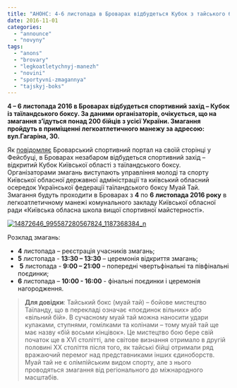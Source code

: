 ```yaml
---
title: "АНОНС: 4-6 листопада в Броварах відбудеться Кубок з тайського боксу"
date: 2016-11-01
categories: 
  - "announce"
  - "novyny"
tags: 
  - "anons"
  - "brovary"
  - "legkoatletychnyj-manezh"
  - "novini"
  - "sportyvni-zmagannya"
  - "tajskyj-boks"
---
```


**4 – 6 листопада 2016 в Броварах відбудеться спортивний захід – Кубок із таїландського боксу. За даними організаторів, очікується, що на змагання з’їдуться понад 200 бійців з усієї України. Змагання пройдуть в приміщенні легкоатлетичного манежу за адресою: вул.Гагаріна, 30.**

Як [повідомляє](http://www.brovsport.kiev.ua/kalendar-podiy/vidkritii-kubok-kiyivskoyi-oblasti-z-tayilandskogo-boksu-legkoatletichnii-manezh) Броварський спортивний портал на своїй сторінці у Фейсбуці, в Броварах незабаром відбудеться спортивний захід – відкритий Кубок Київської області з таїландського боксу. Організаторами змагань виступають управління молоді та спорту Київської обласної державної адміністрації та київський обласний осередок Української федерації таїландського боксу Муай Тай. Змагання будуть проходити в Броварах з **4** по **6** **листопада 2016 року** в легкоатлетичному манежі комунального закладу Київської обласної ради «Київська обласна школа вищої спортивної майстерності».

[![14872646_995587280567824_1187368384_n](https://mpz.brovary.org/wp-content/uploads/2016/11/14872646_995587280567824_1187368384_n.jpg)](https://mpz.brovary.org/wp-content/uploads/2016/11/14872646_995587280567824_1187368384_n.jpg)

Розклад змагань:

- **4** листопада – реєстрація учасників змагань;
- **5** листопада - **13:30 – 13:30** – церемонія відкриття змагань;
-  **5** листопада - **9:00 – 21:00** – попередні чвертьфінальні та півфінальні поєдинки;
- **6** листопада – **10:00 - 16:00** - фінальні поєдинки і церемонія нагородження.

> **Для довідки**: Тайський бокс (муай тай) – бойове мистецтво Таїланду, що в перекладі означає «поєдинок вільних» або «вільний бій». В сучасному муай тай можна наносити удари кулаками, ступнями, гомілками та колінами – тому муай тай ще має назву «бій восьми кінцівок». Це мистецтво бою бере свій початок ще в ХVI столітті, але світове визнання отримало в другій половині XX століття після того, як тайські бійці отримали ряд вражаючий перемог над представниками інших єдиноборств. Муай тай не є олімпійським видом спорту, але з нього проводяться змагання від регіонального до міжнародного масштабів.
